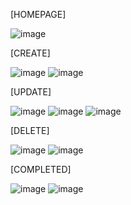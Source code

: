 [HOMEPAGE]


![image](https://github.com/user-attachments/assets/91864ad5-1ec0-412f-89de-7094769ab4ae)

[CREATE]


![image](https://github.com/user-attachments/assets/34ccd67c-76d9-4a6f-81a7-7ef04de822c2)
![image](https://github.com/user-attachments/assets/9684c350-9d29-4881-be3d-3198f2b00aab)


[UPDATE]

![image](https://github.com/user-attachments/assets/c0cb01ce-b888-41c5-9a73-a9f69dc6f3b3)
![image](https://github.com/user-attachments/assets/62c30eb7-9d01-480c-8635-e7934b0682ef)
![image](https://github.com/user-attachments/assets/a1daf198-73d8-4995-86fa-b3eae16aa677)


[DELETE]

![image](https://github.com/user-attachments/assets/9643f292-2d37-4d63-8f52-1a33fa17c4dc)
![image](https://github.com/user-attachments/assets/f7501114-f42c-4386-ac6d-bfca864c2fff)


[COMPLETED]

![image](https://github.com/user-attachments/assets/c428c9a1-0e6a-47cd-b1a6-b93eace14031)
![image](https://github.com/user-attachments/assets/77d10327-177b-440d-a2d7-450d5310e52f)


